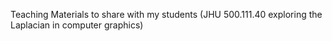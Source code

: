 Teaching Materials to share with my students (JHU 500.111.40 exploring the Laplacian in computer graphics)
